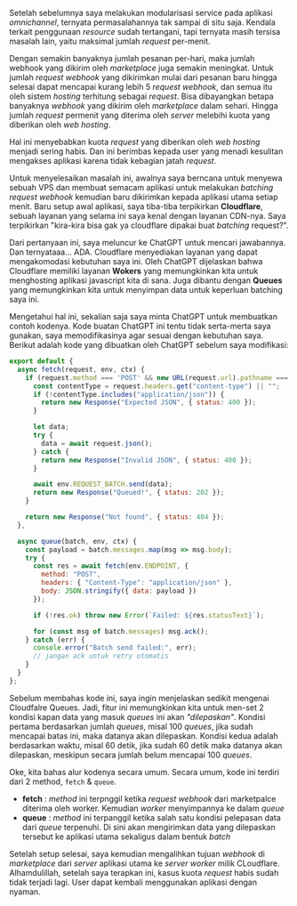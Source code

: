 Setelah sebelumnya saya melakukan modularisasi service pada aplikasi _omnichannel_, ternyata permasalahannya tak sampai di situ saja. Kendala terkait penggunaan _resource_ sudah tertangani, tapi ternyata masih tersisa masalah lain, yaitu maksimal jumlah _request_ per-menit.

Dengan semakin banyaknya jumlah pesanan per-hari, maka jumlah webhook yang dikirim oleh _marketplace_ juga semakin meningkat. Untuk jumlah _request webhook_ yang dikirimkan mulai dari pesanan baru hingga selesai dapat mencapai kurang lebih 5 _request webhook_, dan semua itu oleh sistem _hosting_ terhitung sebagai _request_. Bisa dibayangkan betapa banyaknya _webhook_ yang dikirim oleh _marketplace_ dalam sehari. Hingga jumlah _request_ permenit yang diterima oleh _server_ melebihi kuota yang diberikan oleh _web hosting_.

Hal ini menyebabkan kuota _request_ yang diberikan oleh _web hosting_ menjadi sering habis. Dan ini berimbas kepada user yang menadi kesulitan mengakses aplikasi karena tidak kebagian jatah _request_.

Untuk menyelesaikan masalah ini, awalnya saya berncana untuk menyewa sebuah VPS dan membuat semacam aplikasi untuk melakukan _batching request webhook_ kemudian baru dikirimkan kepada aplikasi utama setiap menit. Baru setup awal aplikasi, saya tiba-tiba terpikirkan **Cloudflare**,  sebuah layanan yang selama ini saya kenal dengan layanan CDN-nya. Saya terpikirkan "kira-kira bisa gak ya cloudflare dipakai buat _batching_ request?".

Dari pertanyaan ini, saya meluncur ke ChatGPT untuk mencari jawabannya. Dan ternyataaa... ADA. Cloudflare menyediakan layanan yang dapat mengakomodasi kebutuhan saya ini. Oleh ChatGPT dijelaskan bahwa Cloudflare memiliki layanan **Wokers** yang memungkinkan kita untuk menghosting aplikasi javascript kita di sana. Juga dibantu dengan **Queues** yang memungkinkan kita untuk menyimpan data untuk keperluan batching saya ini.

Mengetahui hal ini, sekalian saja saya minta ChatGPT untuk membuatkan contoh kodenya. Kode buatan ChatGPT ini tentu tidak serta-merta saya gunakan, saya memodifikasinya agar sesuai dengan kebutuhan saya. Berikut adalah kode yang dibuatkan oleh ChatGPT sebelum saya modifikasi: 

```javascript
export default {
  async fetch(request, env, ctx) {
    if (request.method === 'POST' && new URL(request.url).pathname === "/enqueue") {
      const contentType = request.headers.get("content-type") || "";
      if (!contentType.includes("application/json")) {
        return new Response("Expected JSON", { status: 400 });
      }

      let data;
      try {
        data = await request.json();
      } catch {
        return new Response("Invalid JSON", { status: 400 });
      }

      await env.REQUEST_BATCH.send(data);
      return new Response("Queued!", { status: 202 });
    }

    return new Response("Not found", { status: 404 });
  },

  async queue(batch, env, ctx) {
    const payload = batch.messages.map(msg => msg.body);
    try {
      const res = await fetch(env.ENDPOINT, {
        method: "POST",
        headers: { "Content-Type": "application/json" },
        body: JSON.stringify({ data: payload })
      });

      if (!res.ok) throw new Error(`Failed: ${res.statusText}`);

      for (const msg of batch.messages) msg.ack();
    } catch (err) {
      console.error("Batch send failed:", err);
      // jangan ack untuk retry otomatis
    }
  }
};
```

Sebelum membahas kode ini, saya ingin menjelaskan sedikit mengenai Cloudfalre Queues. Jadi, fitur ini memungkinkan kita untuk men-set 2 kondisi kapan data yang masuk _queues_ ini akan _"dilepaskan"_. Kondisi pertama berdasarkan jumlah _queues_, misal 100 _queues_, jika sudah mencapai batas ini,  maka datanya akan dilepaskan. Kondisi kedua adalah berdasarkan waktu, misal 60 detik, jika sudah 60 detik maka datanya akan dilepaskan, meskipun secara jumlah belum mencapai 100 _queues_.

Oke, kita bahas alur kodenya secara umum. Secara umum, kode ini terdiri dari 2 method, `fetch` & `queue`.
- **fetch** : _method_ ini terpnggil ketika _request webhook_ dari marketpalce diterima oleh worker. Kemudian _worker_ menyimpannya ke dalam _queue_
- **queue** : _method_ ini terpanggil ketika salah satu kondisi pelepasan data dari _queue_ terpenuhi. Di sini akan mengirimkan data yang dilepaskan tersebut ke aplikasi utama sekaligus dalam bentuk _batch_
  
Setelah setup selesai, saya kemudian mengalihkan tujuan _webhook_ di _marketplace_ dari _server_ aplikasi utama ke _server worker_ milik CLoudflare. Alhamdulillah, setelah saya terapkan ini, kasus kuota _request_ habis sudah tidak terjadi lagi. User dapat kembali menggunakan aplikasi dengan nyaman.